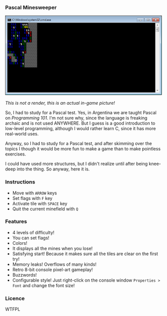 ### Pascal Minesweeper

![Screenshot](/screenshot.png?raw=true)

*This is not a render, this is an actual in-game picture!*

So, I had to study for a Pascal test. Yes, in Argentina we are taught Pascal on *Programming 101*. I'm not sure why, since the language is freaking archaic and is not used ANYWHERE. But I guess is a good introduction to low-level programming, although I would rather learn C, since it has more real-world uses.

Anyway, so I had to study for a Pascal test, and after skimming over the topics I though it would be more fun to make a game than to make pointless exercises.

I could have used more structures, but I didn't realize until after being knee-deep into the thing. So anyway, here it is.

### Instructions

* Move with `ARROW` keys
* Set flags with `F` key
* Activate tile with `SPACE` key
* Quit the current minefield with `Q`

### Features

* 4 levels of difficulty!
* You can set flags!
* Colors!
* It displays all the mines when you lose!
* Satisfying start! Because it makes sure all the tiles are clear on the first try!
* Memory leaks! Overflows of many kinds!
* Retro 8-bit console pixel-art gameplay!
* Buzzwords!
* Configurable style! Just right-click on the console window `Properties > Font` and change the font size!

### Licence

WTFPL
